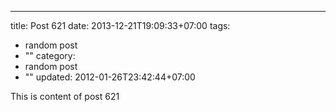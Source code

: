 ---
title: Post 621
date: 2013-12-21T19:09:33+07:00
tags:
  - random post
  - ""
category:
  - random post
  - ""
updated: 2012-01-26T23:42:44+07:00

This is content of post 621
